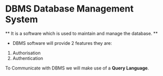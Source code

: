 # DBMS Database Management System 
** It is a software which is used to maintain and manage the database. **

- DBMS software will provide 2 features
they are: 
1. Authorisation 
2. Authentication

To Communicate with DBMS we will make use of a **Query Language**.

